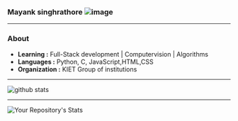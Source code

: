 ### Mayank singhrathore    ![image]({https://img.shields.io/badge/LinkedIn-0077B5?style=for-the-badge&logo=linkedin&logoColor=white})
---------------------------------------------------------------------------------------------------------------------------------------------------------------------------------
### About

-  **Learning :** Full-Stack development  | Computervision | Algorithms
-  **Languages :** Python, C, JavaScript,HTML,CSS
-  **Organization :** KIET Group of institutions

---------------------------------------------------------------------------------------------------------------------------------------------------------------------------------

![github stats](https://github-readme-stats.vercel.app/api?username=mayanksinghrathore&show_icons=true)

---------------------------------------------------------------------------------------------------------------------------------------------------------------------------------
![Your Repository's Stats](https://github-readme-stats.vercel.app/api/top-langs/?username=Tanu-N-Prabhu&theme=blue-green)
